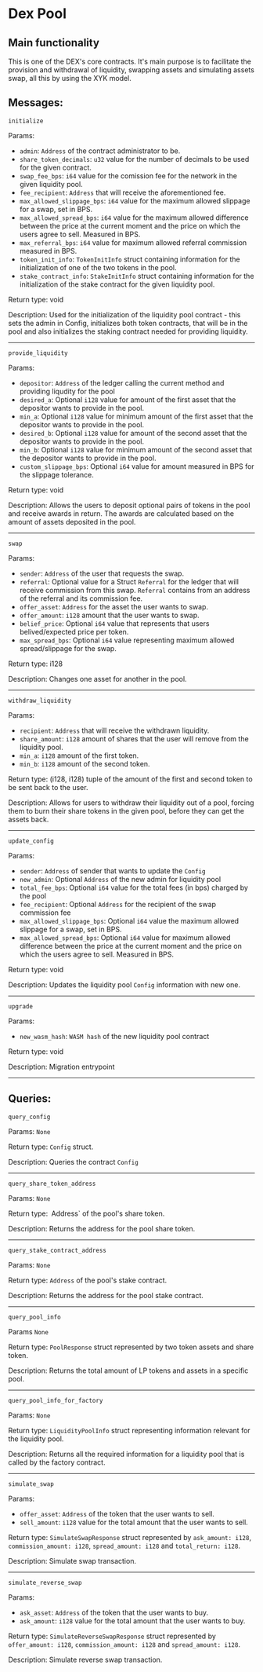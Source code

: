 # Dex Pool

## Main functionality
This is one of the DEX's core contracts. It's main purpose is to facilitate the provision and withdrawal of liquidity, swapping assets and simulating assets swap, all this by using the XYK model.

## Messages:
`initialize`

Params:
- `admin`: `Address` of the contract administrator to be.
- `share_token_decimals`: `u32` value for the number of decimals to be used for the given contract.
- `swap_fee_bps`: `i64` value for the comission fee for the network in the given liquidity pool.
- `fee_recipient`: `Address` that will receive the aforementioned fee.
- `max_allowed_slippage_bps`: `i64` value for the maximum allowed slippage for a swap, set in BPS.
- `max_allowed_spread_bps`: `i64` value for the maximum allowed difference between the price at the current moment and the price on which the users agree to sell. Measured in BPS.
- `max_referral_bps`: `i64` value for maximum allowed referral commission measured in BPS.
- `token_init_info`: `TokenInitInfo` struct containing information for the initialization of one of the two tokens in the pool.
- `stake_contract_info`: `StakeInitInfo` struct containing information for the initialization of the stake contract for the given liquidity pool.

Return type:
void

Description:
Used for the initialization of the liquidity pool contract - this sets the admin in Config, initializes both token contracts, that will be in the pool and also initializes the staking contract needed for providing liquidity.

<hr>

`provide_liquidity`

Params:
- `depositor`: `Address` of the ledger calling the current method and providing liqudity for the pool
- `desired_a`: Optional `i128` value for amount of the first asset that the depositor wants to provide in the pool.
- `min_a`: Optional `i128` value for minimum amount of the first asset that the depositor wants to provide in the pool.
- `desired_b`: Optional `i128` value for amount of the second asset that the depositor wants to provide in the pool.
- `min_b`: Optional `i128` value for minimum amount of the second asset that the depositor wants to provide in the pool.
- `custom_slippage_bps`: Optional `i64` value for amount measured in BPS for the slippage tolerance.

Return type:
void

Description:
Allows the users to deposit optional pairs of tokens in the pool and receive awards in return. The awards are calculated based on the amount of assets deposited in the pool.

<hr>

`swap`

Params:
- `sender`: `Address` of the user that requests the swap.
- `referral`: Optional value for a Struct `Referral` for the ledger that will receive commission from this swap. `Referral` contains from an address of the referral and its commission fee.
- `offer_asset`: `Address` for the asset the user wants to swap.
- `offer_amount`: `i128` amount that the user wants to swap.
- `belief_price`: Optional `i64` value that represents that users belived/expected price per token.
- `max_spread_bps`: Optional `i64` value representing maximum allowed spread/slippage for the swap.

Return type:
i128

Description:
Changes one asset for another in the pool.

<hr>

`withdraw_liquidity`

Params:
- `recipient`: `Address` that will receive the withdrawn liquidity.
- `share_amount`: `i128` amount of shares that the user will remove from the liquidity pool.
- `min_a`: `i128` amount of the first token.
- `min_b`: `i128` amount of the second token.

Return type:
(i128, i128) tuple of the amount of the first and second token to be sent back to the user.

Description:
Allows for users to withdraw their liquidity out of a pool, forcing them to burn their share tokens in the given pool, before they can get the assets back.

<hr>

`update_config`

Params:
- `sender`: `Address` of sender that wants to update the `Config`
- `new_admin`: Optional `Address` of the new admin for liquidity pool
- `total_fee_bps`: Optional `i64` value for the total fees (in bps) charged by the pool
- `fee_recipient`: Optional `Address` for the recipient of the swap commission fee
- `max_allowed_slippage_bps`: Optional `i64` value the maximum allowed slippage for a swap, set in BPS.
- `max_allowed_spread_bps`: Optional `i64` value for maximum allowed difference between the price at the current moment and the price on which the users agree to sell. Measured in BPS.

Return type:
void

Description:
Updates the liquidity pool `Config` information with new one.

<hr>

`upgrade`

Params:
- `new_wasm_hash`: `WASM hash` of the new liquidity pool contract

Return type:
void

Description:
Migration entrypoint

<hr>

## Queries:
`query_config`

Params:
`None`

Return type:
`Config` struct.

Description:
Queries the contract `Config` 

<hr>

`query_share_token_address`

Params:
`None`

Return type:`
`Address` of the pool's share token.

Description:
Returns the address for the pool share token.

<hr>

`query_stake_contract_address`

Params:
`None`

Return type:
`Address` of the pool's stake contract.

Description:
Returns the address for the pool stake contract. 

<hr>

`query_pool_info`

Params
`None`

Return type:
`PoolResponse` struct represented by two token assets and share token.

Description:
Returns  the total amount of LP tokens and assets in a specific pool. 

<hr>

`query_pool_info_for_factory`

Params:
`None`

Return type:
`LiquidityPoolInfo` struct representing information relevant for the liquidity pool.

Description:
Returns all the required information for a liquidity pool that is called by the factory contract. 

<hr>


`simulate_swap`

Params:
- `offer_asset`: `Address` of the token that the user wants to sell.
- `sell_amount`: `i128` value for the total amount that the user wants to sell.

Return type:
`SimulateSwapResponse` struct represented by `ask_amount: i128`, `commission_amount: i128`, `spread_amount: i128` and `total_return: i128`.

Description:
Simulate swap transaction. 
<hr>

`simulate_reverse_swap`

Params:
- `ask_asset`: `Address` of the token that the user wants to buy.
- `ask_amount`: `i128` value for the total amount that the user wants to buy.

Return type:
`SimulateReverseSwapResponse` struct represented by `offer_amount: i128`, `commission_amount: i128` and `spread_amount: i128`.

Description:
Simulate reverse swap transaction. 
